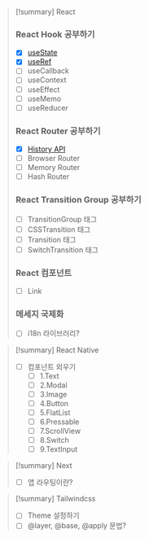 >[!summary] React
>### React Hook 공부하기
>- [x] [useState](React/Hooks/useState.md)
>- [x] [useRef](React/Hooks/useRef.md)
>- [ ] useCallback
>- [ ] useContext
>- [ ] useEffect
>- [ ] useMemo
>- [ ] useReducer
>### React Router 공부하기
>- [x] [History API](JS/historyAPI.md)
>- [ ] Browser Router
>- [ ] Memory Router
>- [ ] Hash Router
>### React Transition Group 공부하기
>- [ ] TransitionGroup 태그
>- [ ] CSSTransition 태그
>- [ ] Transition 태그
>- [ ] SwitchTransition 태그
>### React 컴포넌트
>- [ ] Link
>### 메세지 국제화
>- [ ] i18n 라이브러리?

>[!summary] React Native
>- [ ] 컴포넌트 외우기
>	- [ ] 1.Text
>	- [ ] 2.Modal
>	- [ ] 3.Image
>	- [ ] 4.Button
>	- [ ] 5.FlatList
>	- [ ] 6.Pressable
>	- [ ] 7.ScrollView
>	- [ ] 8.Switch
>	- [ ] 9.TextInput



>[!summary] Next
>- [ ] 앱 라우팅이란?

>[!summary] Tailwindcss
>- [ ] Theme 설정하기
>- [ ] @layer, @base, @apply 문법?